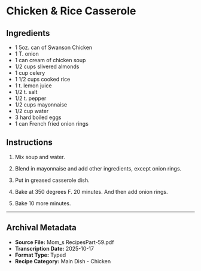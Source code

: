 # Chicken & Rice Casserole

## Ingredients

- 1 5oz. can of Swanson Chicken
- 1 T. onion
- 1 can cream of chicken soup
- 1/2 cups slivered almonds
- 1 cup celery
- 1 1/2 cups cooked rice
- 1 t. lemon juice
- 1/2 t. salt
- 1/2 t. pepper
- 1/2 cups mayonnaise
- 1/2 cup water
- 3 hard boiled eggs
- 1 can French fried onion rings

## Instructions

1. Mix soup and water.

2. Blend in mayonnaise and add other ingredients, except onion rings.

3. Put in greased casserole dish.

4. Bake at 350 degrees F. 20 minutes. And then add onion rings.

5. Bake 10 more minutes.

---

## Archival Metadata

- **Source File:** Mom_s RecipesPart-59.pdf
- **Transcription Date:** 2025-10-17
- **Format Type:** Typed
- **Recipe Category:** Main Dish - Chicken
